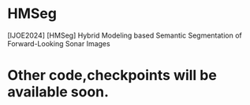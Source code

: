 # HMSeg
[IJOE2024] [HMSeg] Hybrid Modeling based Semantic Segmentation of Forward-Looking Sonar Images

# Other code,checkpoints will be available soon.